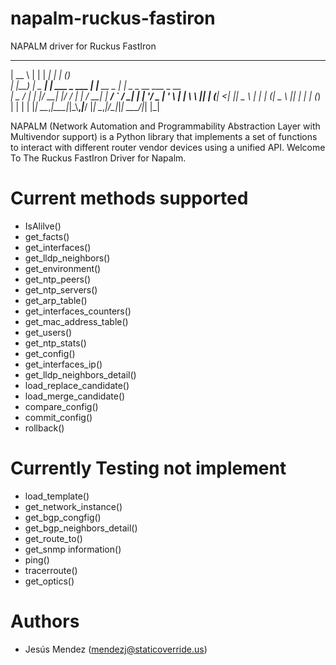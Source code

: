 # napalm-ruckus-fastiron
NAPALM driver for Ruckus FastIron

  _____            _                ______        _   _                 
 |  __ \          | |              |  ____|      | | (_)                
 | |__) |   _  ___| | ___   _ ___  | |__ __ _ ___| |_ _ _ __ ___  _ __  
 |  _  / | | |/ __| |/ / | | / __| |  __/ _` / __| __| | '__/ _ \| '_ \ 
 | | \ \ |_| | (__|   <| |_| \__ \ | | | (_| \__ \ |_| | | | (_) | | | |
 |_|  \_\__,_|\___|_|\_\\__,_|___/ |_|  \__,_|___/\__|_|_|  \___/|_| |_|


NAPALM (Network Automation and Programmability Abstraction Layer with Multivendor support) is a Python library that implements a set of functions to interact with different router vendor devices using a unified API.
Welcome To The Ruckus FastIron Driver for Napalm. 


Current methods supported
=======
- IsAlilve()
- get_facts()
- get_interfaces()
- get_lldp_neighbors()
- get_environment()
- get_ntp_peers()
- get_ntp_servers()
- get_arp_table()
- get_interfaces_counters()
- get_mac_address_table()
- get_users()
- get_ntp_stats()
- get_config()
- get_interfaces_ip()
- get_lldp_neighbors_detail()
- load_replace_candidate()
- load_merge_candidate()
- compare_config()
- commit_config()
- rollback()

Currently Testing not implement
=======
- load_template()
- get_network_instance()
- get_bgp_congfig()
- get_bgp_neighbors_detail()
- get_route_to()
- get_snmp information()
- ping()
- tracerroute()
- get_optics()


Authors
=======
 * Jesús Mendez ([mendezj@staticoverride.us](mailto:mendezj@staticoverride.us))
